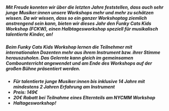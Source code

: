 ##### Mit Freude konnten wir über die letzten Jahre feststellen, dass auch sehr junge Musiker:innen unsere Workshops mehr und mehr zu schätzen wissen. Da wir wissen, dass so ein ganzer Workshoptag ziemlich anstrengend sein kann, bieten wir dieses Jahr den **Funky Cats Kids Workshop (FCKW)**,  einen Halbtagesworkshop speziell für musikalisch talentierte Kinder, an!
##### Beim Funky Cats Kids Workshop lernen die Teilnehmer mit internationalen Dozenten mehr aus ihrem Instrument bzw. ihrer Stimme herauszuholen. Das Gelernte kann gleich im gemeinsamen Combounterricht angewendet und am Ende des Workshops auf der großen Bühne präsentiert werden.

<h5 class="c-section-wsdetails-description">
  <ul>
    <li>Für talentierte junge Musiker:innen bis inklusive 14 Jahre mit mindestens 2 Jahren Erfahrung am Instrument</li>
    <li>Preis: 149€</li>
    <li>20€ Rabatt bei Teilnahme eines Elternteils am NYCMM Workshop</li>
    <li>Haltagesworkshop!</li>
  </ul>
</h5>
